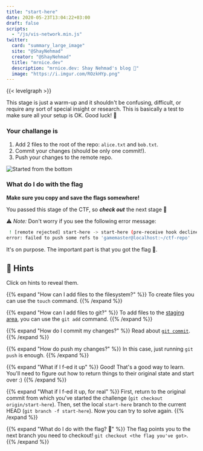 ```yaml
---
title: "start-here"
date: 2020-05-23T13:04:22+03:00
draft: false
scripts: 
  - "/js/vis-network.min.js"
twitter:
  card: "summary_large_image"
  site: "@ShayNehmad"
  creator: "@ShayNehmad"
  title: "mrnice.dev"
  description: "mrnice.dev: Shay Nehmad's blog 🧔"
  image: "https://i.imgur.com/ROzkHYp.png"
---
```


{{< levelgraph >}}

This stage is just a warm-up and it shouldn't be confusing, difficult, or require any sort of special insight or research. This is basically a test to make sure all your setup is OK. Good luck! 👋

### Your challange is

1. Add 2 files to the root of the repo: `alice.txt` and `bob.txt`.
2. Commit your changes (should be only one commit!).
3. Push your changes to the remote repo.

![Started from the bottom](https://media.giphy.com/media/TGamxxMMiaWw8/giphy.gif "Started from the bottom")

### What do I do with the flag

**Make sure you copy and save the flags somewhere!**

You passed this stage of the CTF, so ***check out*** the next stage 👀

⚠ _Note:_ Don't worry if you see the following error message:

```sh
 ! [remote rejected] start-here -> start-here (pre-receive hook declined)
error: failed to push some refs to 'gamemaster@localhost:~/ctf-repo'
```

It's on purpose. The important part is that you got the flag 🚩.

## 🧩 Hints

Click on hints to reveal them.

{{% expand "How can I add files to the filesystem?" %}}
To create files you can use the `touch` command.
{{% /expand %}}

{{% expand "How can I add files to git?" %}}
To add files to the [staging area](https://stackoverflow.com/questions/49228209/whats-the-use-of-the-staging-area-in-git), you can use the `git add` command.
{{% /expand %}}

{{% expand "How do I commit my changes?" %}}
Read about [`git commit`](https://www.atlassian.com/git/tutorials/saving-changes).
{{% /expand %}}

{{% expand "How do push my changes?" %}}
In this case, just running `git push` is enough.
{{% /expand %}}

{{% expand "What if I f-ed it up" %}}
Good! That's a good way to learn. You'll need to figure out how to return things to their original state and start over :)
{{% /expand %}}

{{% expand "What if I f-ed it up, for real" %}}
First, return to the original commit from which you've started the challenge (`git checkout origin/start-here`).
Then, set the local `start-here` branch to the current HEAD (`git branch -f start-here`).
Now you can try to solve again.
{{% /expand %}}

{{% expand "What do I do with the flag? 🚩" %}}
The flag points you to the next branch you need to checkout! `git checkout <the flag you've got>`.
{{% /expand %}}
